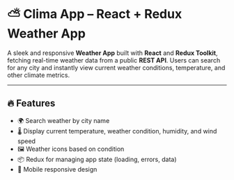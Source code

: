 # ⛅ Clima App – React + Redux Weather App

A sleek and responsive **Weather App** built with **React** and **Redux Toolkit**, fetching real-time weather data from a public **REST API**. Users can search for any city and instantly view current weather conditions, temperature, and other climate metrics.

---

## 🔥 Features

- 🌍 Search weather by city name
- 🌡️ Display current temperature, weather condition, humidity, and wind speed
- 🖼️ Weather icons based on condition
- 📦 Redux for managing app state (loading, errors, data)
- 📱 Mobile responsive design
